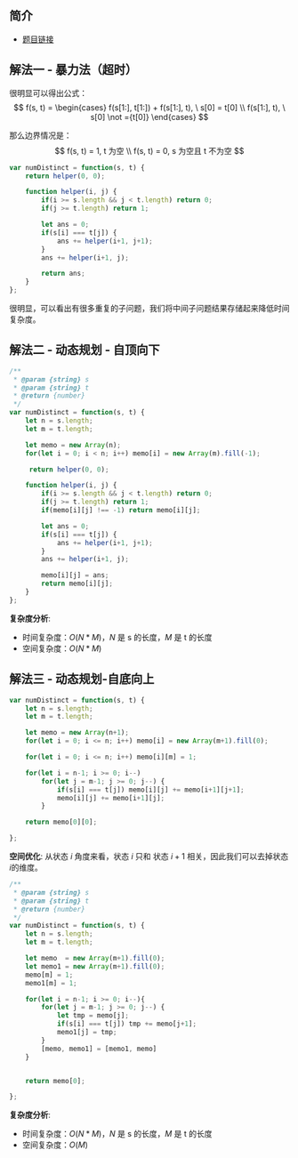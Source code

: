  
 
 
## 简介
- [题目链接](https://leetcode-cn.com/problems/distinct-subsequences/)

## 解法一 - 暴力法（超时）
很明显可以得出公式：
$$
f(s, t) = 
\begin{cases}
f(s[1:], t[1:]) + f(s[1:], t), \ s[0] = t[0] \\
f(s[1:], t), \ s[0] \not ={t[0]}
\end{cases}
$$

那么边界情况是：
$$
f(s, t) = 1, t 为空 \\
f(s, t) = 0, s 为空且 t 不为空
$$

```javascript
var numDistinct = function(s, t) {
    return helper(0, 0);

    function helper(i, j) {
        if(i >= s.length && j < t.length) return 0;
        if(j >= t.length) return 1;

        let ans = 0;
        if(s[i] === t[j]) {
            ans += helper(i+1, j+1);
        }
        ans += helper(i+1, j);

        return ans;
    }
};
```

很明显，可以看出有很多重复的子问题，我们将中间子问题结果存储起来降低时间复杂度。

## 解法二 - 动态规划 - 自顶向下

```javascript
/**
 * @param {string} s
 * @param {string} t
 * @return {number}
 */
var numDistinct = function(s, t) {
    let n = s.length;
    let m = t.length;

    let memo = new Array(n);
    for(let i = 0; i < n; i++) memo[i] = new Array(m).fill(-1);

     return helper(0, 0);

    function helper(i, j) {
        if(i >= s.length && j < t.length) return 0;
        if(j >= t.length) return 1;
        if(memo[i][j] !== -1) return memo[i][j];

        let ans = 0;
        if(s[i] === t[j]) {
            ans += helper(i+1, j+1);
        }
        ans += helper(i+1, j);

        memo[i][j] = ans;
        return memo[i][j];
    }
};
```
**复杂度分析**:
- 时间复杂度：$O(N*M)$，$N$ 是 s 的长度，$M$ 是 t 的长度
- 空间复杂度：$O(N*M)$

## 解法三 - 动态规划-自底向上
```javascript
var numDistinct = function(s, t) {
    let n = s.length;
    let m = t.length;

    let memo = new Array(n+1);
    for(let i = 0; i <= n; i++) memo[i] = new Array(m+1).fill(0);

    for(let i = 0; i <= n; i++) memo[i][m] = 1;

    for(let i = n-1; i >= 0; i--)
        for(let j = m-1; j >= 0; j--) {
            if(s[i] === t[j]) memo[i][j] += memo[i+1][j+1];
            memo[i][j] += memo[i+1][j];
        }

    return memo[0][0];

};
```

**空间优化**:
从状态 $i$ 角度来看，状态 $i$ 只和 状态 $i+1$ 相关，因此我们可以去掉状态 $i$的维度。
```javascript
/**
 * @param {string} s
 * @param {string} t
 * @return {number}
 */
var numDistinct = function(s, t) {
    let n = s.length;
    let m = t.length;

    let memo  = new Array(m+1).fill(0);
    let memo1 = new Array(m+1).fill(0);
    memo[m] = 1;
    memo1[m] = 1;

    for(let i = n-1; i >= 0; i--){
        for(let j = m-1; j >= 0; j--) {
            let tmp = memo[j];
            if(s[i] === t[j]) tmp += memo[j+1];   
            memo1[j] = tmp;   
        }
        [memo, memo1] = [memo1, memo]
    }


    return memo[0];

};
```

**复杂度分析**:
- 时间复杂度：$O(N*M)$，$N$ 是 s 的长度，$M$ 是 t 的长度
- 空间复杂度：$O(M)$
